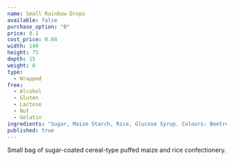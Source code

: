 ```yaml
---
name: Small Rainbow Drops
available: false
purchase_option: "0"
price: 0.1
cost_price: 0.04
width: 140
height: 75
depth: 15
weight: 0
type: 
  - Wrapped
free: 
  - Alcohol
  - Gluten
  - Lactose
  - Nut
  - Gelatin
ingredients: "Sugar, Maize Starch, Rice, Glucose Syrup. Colours: Beetroot, Carmine Extract, Copper Chlorophyll, Lutein, Paprika Extract"
published: true
---
```

Small bag of sugar-coated cereal-type puffed maize and rice confectionery.